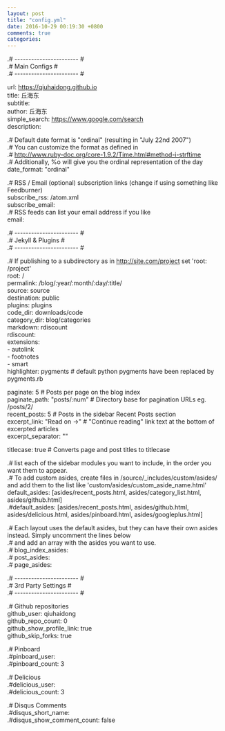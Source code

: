 ```yaml
---
layout: post
title: "config.yml"
date: 2016-10-29 00:19:30 +0800
comments: true
categories: 
---
```

.# ----------------------- #  
.#      Main Configs       #  
.# ----------------------- #  

url: https://qiuhaidong.github.io  
title: 丘海东  
subtitle:  
author: 丘海东  
simple_search: https://www.google.com/search  
description:   

.# Default date format is "ordinal" (resulting in "July 22nd 2007")  
.# You can customize the format as defined in  
.# http://www.ruby-doc.org/core-1.9.2/Time.html#method-i-strftime  
.# Additionally, %o will give you the ordinal representation of the day  
date_format: "ordinal"  

.# RSS / Email (optional) subscription links (change if using something like Feedburner)  
subscribe_rss: /atom.xml  
subscribe_email:  
.# RSS feeds can list your email address if you like  
email:  

.# ----------------------- #  
.#    Jekyll & Plugins     #  
.# ----------------------- #  

.# If publishing to a subdirectory as in http://site.com/project set 'root: /project'  
root: /  
permalink: /blog/:year/:month/:day/:title/  
source: source  
destination: public  
plugins: plugins  
code_dir: downloads/code  
category_dir: blog/categories  
markdown: rdiscount  
rdiscount:  
  extensions:  
    - autolink  
    - footnotes  
    - smart  
highlighter: pygments # default python pygments have been replaced by pygments.rb  

paginate: 5                     # Posts per page on the blog index  
paginate_path: "posts/:num"     # Directory base for pagination URLs eg. /posts/2/  
recent_posts: 5               # Posts in the sidebar Recent Posts section  
excerpt_link: "Read on &rarr;"  # "Continue reading" link text at the bottom of excerpted articles  
excerpt_separator: "<!--more-->"  

titlecase: true       # Converts page and post titles to titlecase  

.# list each of the sidebar modules you want to include, in the order you want them to appear.  
.# To add custom asides, create files in /source/_includes/custom/asides/ and add them to the list like 'custom/asides/custom_aside_name.html'  
default_asides: [asides/recent_posts.html, asides/category_list.html, asides/github.html]  
.#default_asides: [asides/recent_posts.html, asides/github.html, asides/delicious.html, asides/pinboard.html, asides/googleplus.html]  

.# Each layout uses the default asides, but they can have their own asides instead. Simply uncomment the lines below  
.# and add an array with the asides you want to use.  
.# blog_index_asides:  
.# post_asides:  
.# page_asides:  

.# ----------------------- #  
.#   3rd Party Settings    #  
.# ----------------------- #  

.# Github repositories  
github_user: qiuhaidong  
github_repo_count: 0  
github_show_profile_link: true  
github_skip_forks: true  



.# Pinboard  
.#pinboard_user:  
.#pinboard_count: 3  

.# Delicious  
.#delicious_user:  
.#delicious_count: 3  

.# Disqus Comments  
.#disqus_short_name:  
.#disqus_show_comment_count: false  


